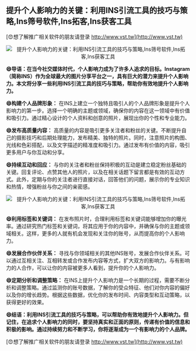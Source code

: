 ## **提升个人影响力的关键：利用INS引流工具的技巧与策略,Ins筛号软件,Ins拓客,Ins获客工具**

[😍想了解推广相关软件的朋友请登录 http://www.vst.tw](http://www.vst.tw)

 <center><img src="https://vst.tw/MP4/tuiguang/png/0.png" alt="提升个人影响力的关键：利用INS引流工具的技巧与策略,Ins筛号软件,Ins拓客,Ins获客工具"></center>

**😄导语：在当今社交媒体时代，个人影响力成为了许多人追求的目标。Instagram（简称INS）作为全球最大的图片分享平台之一，具有巨大的潜力来提升个人影响力。本文将分享一些利用INS引流工具的技巧与策略，帮助你有效地提升个人影响力。**

**😄构建个人品牌形象：**
在INS上建立一个独特且吸引人的个人品牌形象是提升个人影响力的第一步。选择一个明确的主题或领域，确保你的内容在这一领域中有价值和吸引力。通过精心设计的个人资料和创意的照片，展现出你的个性和专业能力。

**😄发布高质量内容：**
高质量的内容是吸引更多关注者和粉丝的关键。不断提升自己的摄影技巧和后期处理能力，发布精美、独特的照片。同时，注意照片的构图、光线和色彩搭配，以及文字描述的精准度和吸引力。通过发布有价值的内容，吸引更多用户与你互动和分享。

**😄持续互动和回应：**
与你的关注者和粉丝保持积极的互动是建立稳定粉丝基础的关键。回复评论、点赞其他人的照片，以及在相关话题下留言都是有效的互动方式。此外，定期与你的关注者进行直接对话，回答他们的问题，展示你的专业知识和热情，增强粉丝与你之间的亲密感。

 <center><img src="https://vst.tw/MP4/tuiguang/png/2.png" alt="提升个人影响力的关键：利用INS引流工具的技巧与策略,Ins筛号软件,Ins拓客,Ins获客工具"></center>

**😄利用标签和关键词：**
在发布照片时，合理利用标签和关键词能够增加你的曝光率。通过研究热门标签和关键词，将其应用于你的内容中，并确保与你的主题或领域相关。这样，更多的人就有机会发现和关注你的账号，从而提高你的个人影响力。

**😄发展合作伙伴关系：**
寻找与你领域相关的其他INS账号，发展合作伙伴关系。可以通过互相关注、互相转发或合作发布内容等方式，扩大双方的影响力。与有影响力的人合作，可以让你的内容被更多人看到，提升你的个人影响力。

**😄定期分析和调整策略：**
在INS上提升个人影响力是一个长期的过程，需要不断分析和调整策略。通过监测你的账号数据，了解你的受众特征、他们对你内容的偏好以及你的增长趋势。根据这些数据，优化你的发布时间、内容类型和互动策略，以获得更好的效果。

**😄结语：利用INS引流工具的技巧与策略，可以帮助你有效地提升个人影响力。但记住，在追求个人影响力的同时，要坚持真实和正面的原则，传递有价值的信息和积极的影响。通过持续努力和不断学习，你将逐渐成为一个有影响力的个人品牌。**

[😍想了解推广相关软件的朋友请登录 http://www.vst.tw](http://www.vst.tw)



